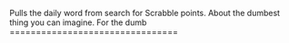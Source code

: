 Pulls the daily word from search for Scrabble points. About the dumbest thing you can imagine. For the dumb ================================
